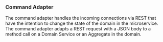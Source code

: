 ### Command Adapter
The command adapter handles the incoming connections via REST that have the intention to change the state of the 
domain in the microservice. The command adapter adapts a REST request with a JSON body to a method call on a 
Domain Service or an Aggregate in the domain.